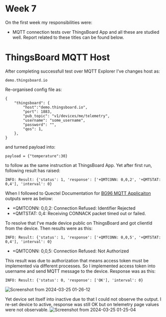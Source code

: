 # Week 7

On the first week my responsibilities were:
- MQTT connection tests over ThingsBoard App
and all these are studied well. Report related to these titles can be found below.


# ThingsBoard MQTT Host
After completing successfull test over MQTT Explorer I've changes host as:
```
demo.thingsboard.io
```
Re-organised config file as:
```
{
    "thingsboard": {
        "host":"demo.thingsboard.io",
        "port": 1883,
        "pub_topic": "v1/devices/me/telemetry",
        "username": "some_username",
        "password": "",
        "qos": 1,
    },
}
```
and turned payload into:
```
payload = {"temperature":30}
```
to follow as the same instruction at ThingsBoard App. Yet after first run, following result has raised:
```
INFO: Result: {'status': 1, 'response': ['+QMTCONN: 0,0,2', '+QMTSTAT: 0,4'], 'interval': 0}
```
When I followed to Quectel Documentation for [BG96 MQTT Applicaiton](https://www.quectel.com/wp-content/uploads/2021/03/Quectel_BG96_MQTT_Application_Note_V1.2.pdf)
outputs were as below:

 - +QMTCONN: 0,0,2: Connection Refused: Identifier Rejected
 - +QMTSTAT: 0,4: Receiving CONNACK packet timed out or failed.

To resolve that I've made device public on ThingsBoard and got clientId from the device. Then results were as this:
```
INFO: Result: {'status': 1, 'response': ['+QMTCONN: 0,0,5', '+QMTSTAT: 0,4'], 'interval': 0}
```
 - +QMTCONN: 0,0,5: Connection Refused: Not Authorized

This result was due to authorization that means access token must be implemented via different processes. 
So I implemented access token into username and send MQTT message to the device. Response was as this:
```
INFO: Result: {'status': 0, 'response': ['OK'], 'interval': 0}
```
![Screenshot from 2024-03-25 01-26-12](https://github.com/mnyilmaz/Embedded-Linux/assets/68549106/6768aa28-c5b4-43d5-afa2-5c4440707256)

Yet device set itself into inactive due to that I could not observe the output.
I re-set device to active, response was still OK but on telemetry page values were not observable. 
![Screenshot from 2024-03-25 01-25-04](https://github.com/mnyilmaz/Embedded-Linux/assets/68549106/60c9924c-fd86-4da7-ad50-feb87c65000b)

